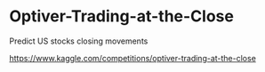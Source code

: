 # Optiver-Trading-at-the-Close
Predict US stocks closing movements

https://www.kaggle.com/competitions/optiver-trading-at-the-close

